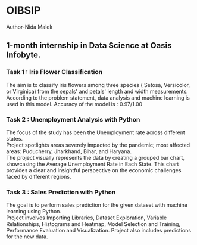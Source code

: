 # OIBSIP

Author-Nida Malek

## 1-month internship in Data Science at Oasis Infobyte.

### Task 1 : Iris Flower Classification

The aim is to classify iris flowers among three species ( Setosa, Versicolor, or Virginica) from the sepals' and petals' length and width measurements. </br>
According to the problem statement, data analysis and machine learning is used in this model.
Accuracy of the model is : 0.97/1.00


### Task 2 : Unemployment Analysis with Python

The focus of the study has been the Unemployment rate across different states.</br>
Project spotlights areas severely impacted by the pandemic; most affected areas: Puducherry,  Jharkhand,  Bihar, and Haryana.</br>
The project visually represents the data by creating a grouped bar chart, showcasing the Average Unemployment Rate in Each State. 
This chart provides a clear and insightful perspective on the economic challenges faced by different regions.


### Task 3 : Sales Prediction with Python

The goal is to perform sales prediction for the given dataset with machine learning using Python.</br>
Project involves Importing Libraries, Dataset Exploration, Variable Relationships, Histograms and Heatmap, Model Selection and Training, Performance Evaluation and Visualization.
Project also includes predictions for the new data.
